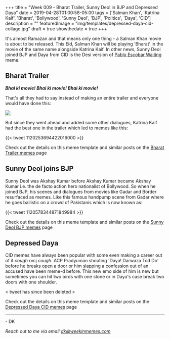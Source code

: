 +++
title = "Week 009 - Bharat Trailer, Sunny Deol in BJP and Depressed Daya"
date = 2019-04-28T01:00:58-05:00
tags = ['Salman Khan', 'Katrina Kaif', 'Bharat', 'Bollywood', 'Sunny Deol', 'BJP', 'Politics', 'Daya', 'CID']
description = ""
featuredImage = "img/templates/depressed-daya-cid-collage.jpg"
draft = true
showthedate = true
+++

It's almost Ramazan and that means only one thing - a Salman Khan movie is about to be released. This Eid, Salman Khan will be playing 'Bharat' in the movie of the same name alongside Katrina Kaif. In other news, Sunny Deol joined BJP and Daya from CID is the Desi version of [Pablo Escobar Waiting](https://knowyourmeme.com/memes/pablo-escobar-waiting) meme.

<!--more-->

## Bharat Trailer

***Bhai ki movie! Bhai ki movie! Bhai ki movie!***

That's all they had to say instead of making an entire trailer and everyone would have done this:

![](img/happy-jonah-hill.gif)

But since they went ahead and added some other dialogues, Katrina Kaif had the best one in the trailer which led to memes like this:

{{< tweet 1120253694422016000 >}}

Check out the details on this meme template and similar posts on the [Bharat Trailer memes](memes/bharat-trailer#memes) page

## Sunny Deol joins BJP

Sunny Deol was Akshay Kumar before Akshay Kumar became Akshay Kumar i.e. the de facto action hero nationalist of Bollywood. So when he joined BJP, his scenes and dialogues from movies like Gadar and Border resurfaced as memes. Like this famous handpump scene from Gadar where he goes ballistic on a crowd of Pakistanis which is now known as:

{{< tweet 1120578344871849984 >}}


Check out the details on this meme template and similar posts on the [Sunny Deol BJP memes](memes/sunny-deol-bjp#memes) page

## Depressed Daya

CID memes have always been popular with some even making a career out of it *cough* rvcj *cough*. ACP Pradyuman shouting 'Daya! Darwaza Tod Do' before he breaks open a door or him slapping a confession out of an accused have been meme-d before. This new emo side of him is new but sometimes you can hit two birds with one stone or in Daya's case break two doors with one shoulder.

< tweet  has since been deleted >

Check out the details on this meme template and similar posts on the [Depressed Daya CID memes](memes/depressed-daya-cid#memes) page



---
\- DK

*Reach out to me via email [dk@weekinmemes.com](mailto:dk@weekinmemes.com)*
